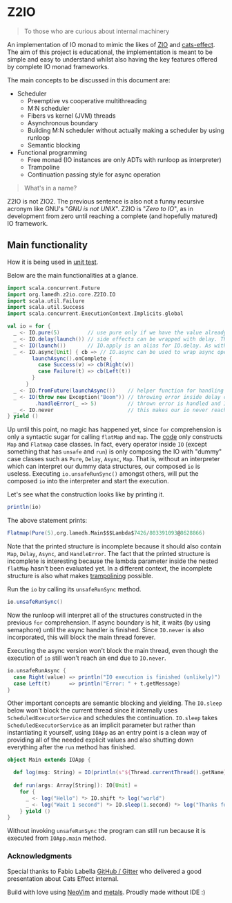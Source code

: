 # Z2IO

> To those who are curious about internal machinery

An implementation of IO monad to mimic the likes of [ZIO](https://zio.dev/) and [cats-effect](https://typelevel.org/cats-effect/).
The aim of this project is educational, the implementation is meant to be simple and easy to understand whilst also having the key features offered by complete IO monad frameworks.

The main concepts to be discussed in this document are:
- Scheduler
  - Preemptive vs cooperative multithreading
  - M:N scheduler
  - Fibers vs kernel (JVM) threads
  - Asynchronous boundary
  - Building M:N scheduler without actually making a scheduler by using runloop
  - Semantic blocking
- Functional programming
  - Free monad (IO instances are only ADTs with runloop as interpreter)
  - Trampoline
  - Continuation passing style for async operation

> What's in a name?

Z2IO is not ZIO2. The previous sentence is also not a funny recursive acronym like GNU's "*GNU is not UNIX*". Z2IO is "*Zero to IO*",
as in development from zero until reaching a complete (and hopefully matured) IO framework.

## Main functionality
How it is being used in [unit test](https://github.com/arinal/Z2IO/blob/master/src/test/scala/org/lamedh/z2io/core/Z2ioTest.scala).

Below are the main functionalities at a glance.

```scala
import scala.concurrent.Future
import org.lamedh.z2io.core.Z2IO.IO
import scala.util.Failure
import scala.util.Success
import scala.concurrent.ExecutionContext.Implicits.global

val io = for {
  _ <- IO.pure(5)         // use pure only if we have the value already, don't ever use it to wrap expression with side effects
  _ <- IO.delay(launch()) // side effects can be wrapped with delay. The wrapped expression will be evaluated inside the runloop
  _ <- IO(launch())       // IO.apply is an alias for IO.delay. As with previous operation, will be evaluated on the same thread
  _ <- IO.async[Unit] { cb => // IO.async can be used to wrap async operation. Here, launchAsync() returns Future
        launchAsync().onComplete {
          case Success(v) => cb(Right(v))
          case Failure(t) => cb(Left(t))
        }
      }
  _ <- IO.fromFuture(launchAsync())    // helper function for handling async future, does the exact same thing as previous operation
  _ <- IO(throw new Exception("Boom")) // throwing error inside delay construct
         .handleError(_ => 5)          // thrown error is handled and IO of value 5 is returned instead
  _ <- IO.never                        // this makes our io never reach completion
} yield ()
```

Up until this point, no magic has happened yet, since `for` comprehension is only a syntactic sugar for calling `flatMap` and `map`.
The [code](https://github.com/arinal/Z2IO/blob/master/src/main/scala/org/lamedh/z2io/core/Z2IO.scala#L16-L17)
only constructs `Map` and `Flatmap` case classes. In fact, every operator inside `IO` (except something that has `unsafe` and `run`)
is only composing the IO with "dummy" case classes such as `Pure`, `Delay`, `Async`, `Map`. That is, without an interpreter which can interpret our dummy data structures, our composed `io` is useless.
Executing `io.unsafeRunSync()` amongst others, will put the composed `io` into the interpreter and start the execution.

Let's see what the construction looks like by printing it.
```scala
println(io)
```

The above statement prints:
```scala
Flatmap(Pure(5),org.lamedh.Main$$$Lambda$7426/803391093@8628866)
```
Note that the printed structure is incomplete because it should also contain `Map`, `Delay`, `Async`, and `HandleError`.
The fact that the printed structure is incomplete is interesting because the lambda parameter inside the nested `flatMap` hasn't been evaluated yet.
In a different context, the incomplete structure is also what makes [trampolining](https://github.com/arinal/Z2IO/blob/b57c47b9c202188d5036c85d769a21aee45ac299/src/test/scala/org/lamedh/z2io/core/Z2ioTest.scala#L24-L36) possible.

Run the `io` by calling its `unsafeRunSync` method.

```scala
io.unsafeRunSync()
```
Now the runloop will interpret all of the structures constructed in the previous `for` comprehension.
If async boundary is hit, it waits (by using semaphore) until the async handler is finished.
Since `IO.never` is also incorporated, this will block the main thread forever.

Executing the async version won't block the main thread, even though the execution of `io` still won't reach an end due to `IO.never`.
```scala
io.unsafeRunAsync {
  case Right(value) => println("IO execution is finished (unlikely)")
  case Left(t)      => println("Error: " + t.getMessage)
}
```

Other important concepts are semantic blocking and yielding. The `IO.sleep` below won't block the current thread since it internally uses `ScheduledExecutorService` and schedules the continuation.
`IO.sleep` takes `ScheduledExecutorService` as an implicit parameter but rather than instantiating it yourself, using `IOApp` as an entry point is a clean way of providing all of the needed explicit values and also shutting down everything
after the `run` method has finished.

```scala
object Main extends IOApp {

  def log(msg: String) = IO(println(s"${Thread.currentThread().getName}: $msg"))
 
  def run(args: Array[String]): IO[Unit] =
    for {
      _ <- log("Hello") *> IO.shift *> log("world")
      _ <- log("Wait 1 second") *> IO.sleep(1.second) *> log("Thanks for waiting!") //
    } yield ()
}
```
Without invoking `unsafeRunSync` the program can still run because it is executed from `IOApp.main` method.

### Acknowledgments
Special thanks to Fabio Labella [GitHub / Gitter](https://github.com/systemfw) who delivered a good presentation about Cats Effect internal.

Build with love using [NeoVim](https://neovim.io/) and [metals](https://scalameta.org/metals/). Proudly made without IDE :)
